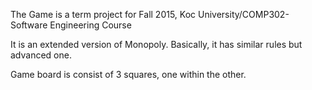 The Game is a term project for Fall 2015, Koc University/COMP302-Software Engineering Course

It is an extended version of Monopoly. Basically, it has similar rules but advanced one.

Game board is consist of 3 squares, one within the other. 

